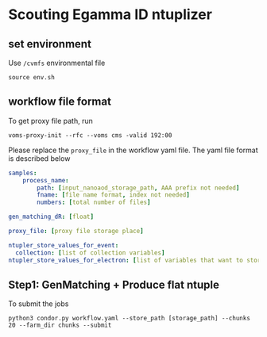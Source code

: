 # Scouting Egamma ID ntuplizer
## set environment
Use `/cvmfs` environmental file
```
source env.sh
```
## workflow file format
To get proxy file path, run 
```
voms-proxy-init --rfc --voms cms -valid 192:00
```
Please replace the `proxy_file` in the workflow yaml file. The yaml file format is described below
```yaml
samples:
    process_name:
        path: [input_nanoaod_storage_path, AAA prefix not needed]
        fname: [file name format, index not needed]
        numbers: [total number of files]

gen_matching_dR: [float]

proxy_file: [proxy file storage place]

ntupler_store_values_for_event:
  collection: [list of collection variables]
ntupler_store_values_for_electron: [list of variables that want to store]
```
## Step1: GenMatching + Produce flat ntuple
To submit the jobs
```
python3 condor.py workflow.yaml --store_path [storage_path] --chunks 20 --farm_dir chunks --submit
```

